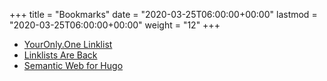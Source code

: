 +++
title = "Bookmarks"
date = "2020-03-25T06:00:00+00:00"
lastmod = "2020-03-25T06:00:00+00:00"
weight = "12"
+++

- [YourOnly.One Linklist](https://im.youronly.one/p/linklist/)
- [Linklists Are Back](https://im.youronly.one/techmagus/linklists-are-back-2021353/)
- [Semantic Web for Hugo](https://semweb.youronly.one)
